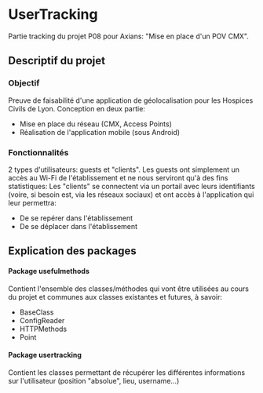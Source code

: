 # UserTracking

Partie tracking du projet P08 pour Axians: "Mise en place d'un POV CMX".

## Descriptif du projet

### Objectif
Preuve de faisabilité d'une application de géolocalisation pour les Hospices Civils de Lyon. Conception en deux partie:
- Mise en place du réseau (CMX, Access Points)
- Réalisation de l'application mobile (sous Android)

### Fonctionnalités
2 types d'utilisateurs: guests et "clients". Les guests ont simplement un accès au Wi-Fi de l'établissement et ne nous serviront qu'à des fins statistiques:
Les "clients" se connectent via un portail avec leurs identifiants (voire, si besoin est, via les réseaux sociaux) et ont accès à l'application qui leur permettra:
+ De se repérer dans l'établissement
+ De se déplacer dans l'établissement 

## Explication des packages

#### Package usefulmethods

Contient l'ensemble des classes/méthodes qui vont être utilisées au cours du projet et communes aux classes existantes et futures, à savoir:
+ BaseClass
+ ConfigReader
+ HTTPMethods
+ Point

#### Package usertracking

Contient les classes permettant de récupérer les différentes informations sur l'utilisateur (position "absolue", lieu, username...)


